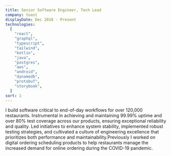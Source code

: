 ```yaml
---
title: Senior Software Engineer, Tech Lead
company: toast
displayDate: Dec 2018 - Present
technologies:
  [
    "react",
    "graphql",
    "typescript",
    "tailwind",
    "kotlin",
    "java",
    "postgres",
    "aws",
    "android",
    "dynamodb",
    "protobuf",
    "storybook",
  ]
sort: 1
---
```


I build software critical to end-of-day workflows for over 120,000 restaurants. Instrumental in achieving and maintaining 99.99% uptime and over 80% test coverage across our products, ensuring exceptional reliability and quality. Led initiatives to enhance system stability, implemented robust testing strategies, and cultivated a culture of engineering excellence that prioritizes both performance and maintainability.Previously I worked on digital ordering scheduling products to help restaurants manage the increased demand for online ordering during the COVID-19 pandemic.
